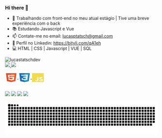 ### Hi there 👋

- 💪 Trabalhando com front-end no meu atual estágio | Tive uma breve experiência com o back
- 📚 Estudando Javascript e Vue
- 📫 Contate-me no email: lucasptatsch@gmail.com
- 🔗 Perfil no Linkedin: https://bityli.com/qA1eh
- 💻 HTML | CSS | Javascript | VUE | SQL
<img src="https://komarev.com/ghpvc/?username=lucastatschdev&color=green" alt="lucastatschdev" />

<div>
  <a href="https://github.com/lucastatschdev">
  <img height="180em" src="https://github-readme-stats.vercel.app/api?username=lucastatschdev&show_icons=true&theme=react&include_all_commits=true&count_private=true"/>
  <img height="180em" src="https://github-readme-stats.vercel.app/api/top-langs/?username=lucastatschdev&layout=compact&langs_count=7&theme=react"/>
</div>
<div style="display: inline_block"><br>
  <img align="center" alt="Rafa-HTML" height="30" width="40" src="https://raw.githubusercontent.com/devicons/devicon/master/icons/html5/html5-original.svg">
  <img align="center" alt="Rafa-CSS" height="30" width="40" src="https://raw.githubusercontent.com/devicons/devicon/master/icons/css3/css3-original.svg">
  <img align="center" alt="Rafa-Js" height="30" width="40" src="https://raw.githubusercontent.com/devicons/devicon/master/icons/javascript/javascript-plain.svg">
</div>
  
  ##
 
<div> 
  <a href="https://instagram.com/lucastatsch" target="_blank"><img src="https://img.shields.io/badge/-Instagram-%23E4405F?style=for-the-badge&logo=instagram&logoColor=white" target="_blank"></a>
  <a href = "mailto:lucasptatsch@gmail.com"><img src="https://img.shields.io/badge/-Gmail-%23333?style=for-the-badge&logo=gmail&logoColor=white" target="_blank"></a>
  <a href="https://www.linkedin.com/in/lucas-tatsch-3a0096204" target="_blank"><img src="https://img.shields.io/badge/-LinkedIn-%230077B5?style=for-the-badge&logo=linkedin&logoColor=white" target="_blank"></a>
   <a href="https://api.whatsapp.com/send?phone=5548988286856" target="_blank"><img src="https://img.shields.io/badge/WhatsApp-25D366?style=for-the-badge&logo=whatsapp&logoColor=white" target="_blank"></a>
 
  ![Snake animation](https://github.com/lucastatschdev/lucastatschdev/blob/output/github-contribution-grid-snake.svg)
 
</div>
